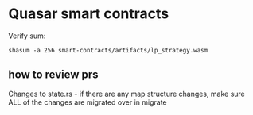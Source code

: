 # Quasar smart contracts

Verify sum:
```
shasum -a 256 smart-contracts/artifacts/lp_strategy.wasm 
```



## how to review prs

Changes to state.rs - if there are any map structure changes, make sure ALL of the changes are migrated over in migrate